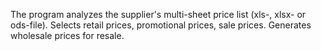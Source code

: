 The program analyzes the supplier's multi-sheet price list (xls-, xlsx- or ods-file).
Selects retail prices, promotional prices, sale prices. Generates wholesale prices for resale.